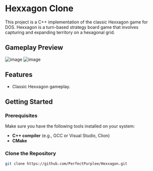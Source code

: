 # Hexxagon Clone 

This project is a C++ implementation of the classic Hexxagon game for DOS. Hexxagon is a turn-based strategy board game that involves capturing and expanding territory on a hexagonal grid.

## Gameplay Preview 
![image](https://github.com/PerfectPurplee/Hexxagon/assets/121458315/98693cdf-2dd3-4310-b655-8c64ef70989a)
![image](https://github.com/PerfectPurplee/Hexxagon/assets/121458315/3b463682-8fac-42d8-b261-1305f01e28ae)


## Features
- Classic Hexxagon gameplay.

## Getting Started

### Prerequisites

Make sure you have the following tools installed on your system:

- **C++ compiler** (e.g., GCC or Visual Studio, Clion)
- **CMake**


### Clone the Repository


```bash
git clone https://github.com/PerfectPurplee/Hexxagon.git
